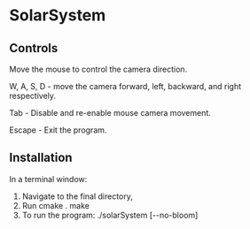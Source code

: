 # SolarSystem

## Controls

Move the mouse to control the camera direction.

W, A, S, D - move the camera forward, left, backward, and right respectively.

Tab - Disable and re-enable mouse camera movement.

Escape - Exit the program.

## Installation

In a terminal window:

1. Navigate to the final directory,
2. Run
   cmake .
   make
3. To run the program:
   ./solarSystem [--no-bloom]